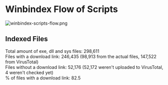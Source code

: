# Winbindex Flow of Scripts

![winbindex-scripts-flow.png](winbindex-scripts-flow.png)

## Indexed Files

<!--FileStats-->
Total amount of exe, dll and sys files: 298,611  
Files with a download link: 246,435 (98,913 from the actual files, 147,522 from VirusTotal)  
Files without a download link: 52,176 (52,172 weren't uploaded to VirusTotal, 4 weren't checked yet)  
% of files with a download link: 82.5  
<!--/FileStats-->
